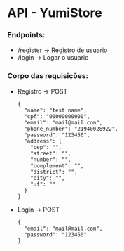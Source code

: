 # API - YumiStore

### Endpoints:

- /register -> Registro de usuario
- /login -> Logar o usuario

### Corpo das requisições:

- Registro -> POST
  ```
  {
    "name": "test name",
    "cpf": "00000000000",
    "email": "mail@mail.com",
    "phone_number": "21940028922",
    "password": "123456",
    "address": {
      "cep": "",
      "street": "",
      "number": "",
      "complement": "",
      "district": "",
      "city": "",
      "uf": ""
    }
  }
  ```
- Login -> POST
  ```
  {
    "email": "mail@mail.com",
    "password": "123456"
  }
  ```
